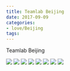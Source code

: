 ```yaml
---
title: Teamlab Beijing
date: 2017-09-09
categories:
- love/Beijing
tags:
---
```

Teamlab Beijing

<img src="liuyuehua.github.io/images/9-9/1.jpg" class="full-image" />
<img src="liuyuehua.github.io/images/9-9/2.jpg" class="full-image" />
<img src="liuyuehua.github.io/images/9-9/3.jpg" class="full-image" />
<img src="liuyuehua.github.io/images/9-9/4.jpg" class="full-image" />
<img src="liuyuehua.github.io/images/9-9/5.jpg" class="full-image" />
<img src="liuyuehua.github.io/images/9-9/6.jpg" class="full-image" />
<img src="liuyuehua.github.io/images/9-9/7.jpg" class="full-image" />
<img src="liuyuehua.github.io/images/9-9/8.jpg" class="full-image" />

